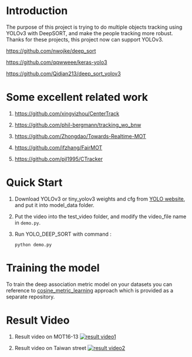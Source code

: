 # Introduction
The purpose of this project is trying to do multiple objects tracking using YOLOv3 with DeepSORT, and make the people tracking more robust. Thanks for these projects, this project now can support YOLOv3.

  https://github.com/nwojke/deep_sort

  https://github.com/qqwweee/keras-yolo3

  https://github.com/Qidian213/deep_sort_yolov3


# Some excellent related work
   1. https://github.com/xingyizhou/CenterTrack

   2. https://github.com/phil-bergmann/tracking_wo_bnw

   3. https://github.com/Zhongdao/Towards-Realtime-MOT

   4. https://github.com/ifzhang/FairMOT

   5. https://github.com/pjl1995/CTracker



# Quick Start

1. Download YOLOv3 or tiny_yolov3 weights and cfg from [YOLO website](http://pjreddie.com/darknet/yolo/), and put it into model_data folder.

2. Put the video into the test_video folder, and modify the video_file name in `demo.py`.

3. Run YOLO_DEEP_SORT with command :
   ```
   python demo.py
   ```


# Training the model

To train the deep association metric model on your datasets you can reference to [cosine_metric_learning](https://github.com/nwojke/cosine_metric_learning) approach which is provided as a separate repository.


# Result Video

1. Result video on MOT16-13
[![result video1](http://img.youtube.com/vi/m3f50s5XJs4/0.jpg)](https://www.youtube.com/watch?v=m3f50s5XJs4 "multiple Objects Tracking1")


2. Result video on Taiwan street
[![result video2](http://img.youtube.com/vi/pYXLm9WRTwk/0.jpg)](https://www.youtube.com/watch?v=pYXLm9WRTwk "multiple Objects Tracking2")
